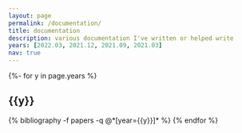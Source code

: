 ```yaml
---
layout: page
permalink: /documentation/
title: documentation
description: various documentation I've written or helped write
years: [2022.03, 2021.12, 2021.09, 2021.03]
nav: true
---
```

<!-- _pages/publications.md -->
<div class="publications">

{%- for y in page.years %}
  <h2 class="year">{{y}}</h2>
  {% bibliography -f papers -q @*[year={{y}}]* %}
{% endfor %}

</div>

